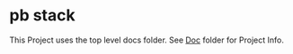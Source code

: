 # pb stack

This Project uses the top level docs folder.  See [Doc](./doc/README.md) folder for Project Info.
